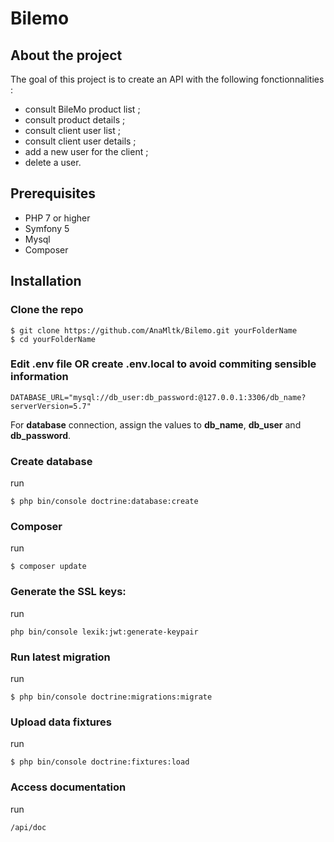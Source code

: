 # Bilemo


## About the project

The goal of this project is to create an API with the following fonctionnalities : 

- consult BileMo product list ;
- consult product details ;
- consult client user list ;
- consult client user details ;
- add a new user for the client ;
- delete a user.
 

## Prerequisites

 -  PHP 7 or higher
 -  Symfony 5
 -  Mysql
 -  Composer

## Installation

### Clone the repo

```
$ git clone https://github.com/AnaMltk/Bilemo.git yourFolderName
$ cd yourFolderName
```

### Edit .env file OR create .env.local to avoid commiting sensible information 
``` 
DATABASE_URL="mysql://db_user:db_password:@127.0.0.1:3306/db_name?serverVersion=5.7"
```
For **database** connection, assign the values to **db_name**, **db_user** and **db_password**.

### Create database
run
```
$ php bin/console doctrine:database:create
```
### Composer
run
```
$ composer update
```
### Generate the SSL keys: 
run
```
php bin/console lexik:jwt:generate-keypair

```
### Run latest migration
run
```
$ php bin/console doctrine:migrations:migrate

```
### Upload data fixtures
run
```
$ php bin/console doctrine:fixtures:load

```

### Access documentation 
run
```
/api/doc

```


